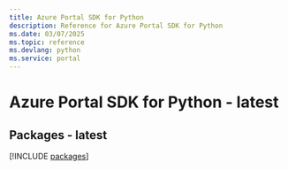 ```yaml
---
title: Azure Portal SDK for Python
description: Reference for Azure Portal SDK for Python
ms.date: 03/07/2025
ms.topic: reference
ms.devlang: python
ms.service: portal
---
```

# Azure Portal SDK for Python - latest
## Packages - latest
[!INCLUDE [packages](portal-index.md)]